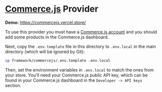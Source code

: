 # [Commerce.js](https://commercejs.com/) Provider

**Demo:** https://commercejs.vercel.store/

To use this provider you must have a [Commerce.js account](https://commercejs.com/) and you should add some products in the Commerce.js dashboard.

Next, copy the `.env.template` file in this directory to `.env.local` in the main directory (which will be ignored by Git):

```bash
cp framework/commercejs/.env.template .env.local
```

Then, set the environment variables in `.env.local` to match the ones from your store. You'll need your Commerce.js public API key, which can be found in your Commerce.js dashboard in the `Developer -> API keys` section.
